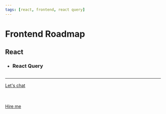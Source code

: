 ```yaml
---
tags: [react, frontend, react query]
---
```


# Frontend Roadmap

## React
 * ### React Query

## 

<hr></hr>

<a href="https://calendly.com/mattherzog/quick-chat" target="_blank">Let's chat</a>
<br></br>
<br></br>
<a href="https://directsystems.io/" target="_blank">Hire me</a>

